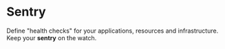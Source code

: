 # Sentry
Define "health checks" for your applications, resources and infrastructure. Keep your **sentry** on the watch.